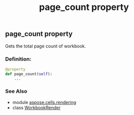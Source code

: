 ﻿---
title: page_count property
second_title: Aspose.Cells for Python via .NET API References
description: 
type: docs
weight: 70
url: /aspose.cells.rendering/workbookrender/page_count/
is_root: false
---

## page_count property


Gets the total page count of workbook.
### Definition:
```python
@property
def page_count(self):
    ...
```

### See Also
* module [aspose.cells.rendering](../../)
* class [WorkbookRender](/cells/python-net/aspose.cells.rendering/workbookrender)
